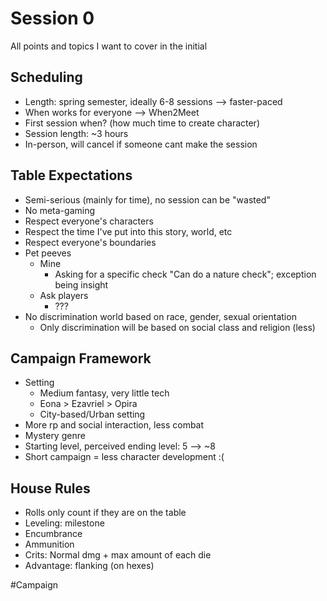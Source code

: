 # Session 0
All points and topics I want to cover in the initial 

## Scheduling
- Length: spring semester, ideally 6-8 sessions --> faster-paced
- When works for everyone --> When2Meet
- First session when? (how much time to create character)
- Session length: ~3 hours
- In-person, will cancel if someone cant make the session
 
## Table Expectations 
- Semi-serious (mainly for time), no session can be "wasted"
- No meta-gaming
- Respect everyone's characters
- Respect the time I've put into this story, world, etc
- Respect everyone's boundaries
- Pet peeves
	- Mine
		- Asking for a specific check "Can do a nature check"; exception being insight
	- Ask players
		- ???
- No discrimination world based on race, gender, sexual orientation
	- Only discrimination will be based on social class and religion (less)  

## Campaign Framework
- Setting
	- Medium fantasy, very little tech
	- Eona > Ezavriel > Opira
	- City-based/Urban setting
- More rp and social interaction, less combat
- Mystery genre
- Starting level, perceived ending level: 5 --> ~8
- Short campaign = less character development :(

## House Rules
- Rolls only count if they are on the table
- Leveling: milestone
- Encumbrance
- Ammunition
- Crits: Normal dmg + max amount of each die
- Advantage: flanking (on hexes)

#Campaign 
